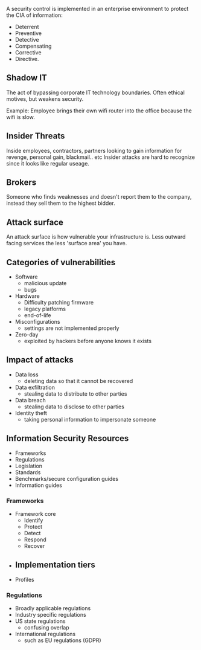 
A security control is implemented in an enterprise environment to protect the CIA of information:
- Deterrent
- Preventive
- Detective
- Compensating
- Corrective
- Directive.


## Shadow IT
The act of bypassing corporate IT technology boundaries.
Often ethical motives, but weakens security.

Example:
Employee brings their own wifi router into the office because the wifi is slow.

## Insider Threats
Inside employees, contractors, partners looking to gain information for revenge, personal gain, blackmail.. etc
Insider attacks are hard to recognize since it looks like regular useage.

## Brokers
Someone who finds weaknesses and doesn't report them to the company, instead they sell them to the highest bidder.


## Attack surface
An attack surface is how vulnerable your infrastructure is.
Less outward facing services the less 'surface area' you have.

## Categories of vulnerabilities
- Software
	- malicious update
	- bugs
- Hardware
	- Difficulty patching firmware
	- legacy platforms
	- end-of-life
- Misconfigurations
	- settings are not implemented properly
- Zero-day
	- exploited by hackers before anyone knows it exists

## Impact of attacks
- Data loss
	- deleting data so that it cannot be recovered
- Data exfiltration
	- stealing data to distribute to other parties
- Data breach
	- stealing data to disclose to other parties
- Identity theft
	- taking personal information to impersonate someone

## Information Security Resources
- Frameworks
- Regulations
- Legislation
- Standards
- Benchmarks/secure configuration guides
- Information guides

### Frameworks
- Framework core
	- Identify
	- Protect
	- Detect
	- Respond
	- Recover
- Implementation tiers
	- 
- Profiles
### Regulations
- Broadly applicable regulations
- Industry specific regulations
- US state regulations
	- confusing overlap
- International regulations
	- such as EU regulations (GDPR)


